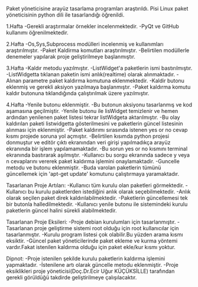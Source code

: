 Paket yöneticisine arayüz tasarlama programları araştırıldı.
Pisi Linux paket yöneticisinin python dili ile tasarlandığı öğrenildi.

1.Hafta
-Gerekli araştırmalar örnekler incelenmektedir.
-PyQt ve GitHub kullanımı öğrenilmektedir.

2.Hafta
-Os,Sys,Subprocess modülleri incelenmiş ve kullanımları araştırılmıştır.
-Paket Kaldirma komutları araştırılmıştır.
-Belirtilen modüllerle denemeler yapılarak proje geliştirilmeye başlanmıştır.

3.Hafta
-Kaldır metodu yazılmıştır.
-ListWidget'a paketlerin ismi bastırılmıştır.
-ListWidgetta tıklanan paketin ismi anlık(realtime) olarak alınmaktadır.
-Alınan parametre paket kaldırma komutuna eklenmektedir.
-Kaldir butonu eklenmiş ve gerekli aksiyon yazılmaya başlanmıştır.
-Paket kaldırma komutu kaldır butonuna tıklandığında çalıştırılmak üzere yazılmıştır.

4.Hafta
-Yenile butonu eklenmiştir.
-Bu butonun aksiyonu tasarlanmış ve kod aşamasına geçilmiştir.
-Yenile butonu ile lisWidget temizlenir ve hemen ardından yenilenen paket listesi tekrar listWidgeta aktarılmıştır.
-Bu olay kaldırılan paketi listwidgetta gösterilmesini ve paketlerin güncel listesinin alınması için eklenmiştir.
-Paket kaldırımı sırasında istenen yes or no cevap kısmı projede soruna yol açmıştır.
-Belirtilen kısımda python projesi donmuştur ve editör çıktı ekranından veri girişi yapılmadıkça arayüz ekranında bir işlem yapılamamaktadır.
-Bu sorun yes or no kısmını terminal ekranında bastırarak aşılmıştır.
-Kullanıcı bu sorgu ekranında sadece y veya n cevaplarını vererek paket kaldırma işlemini onaylamaktadir.
-Guncelle metodu ve butonu eklenmiştir.
-Buda varolan paketlerin tümünü güncellemek için 'apt-get update' komutunu çalıştırmaya yaramaktadır.

Tasarlanan Proje Artıları:
-Kullanıcı tüm kurulu olan paketleri görmektedir.
-Kullanıcı bu kurulu paketlerden istediğini anlık olarak seçebilmektedir.
-Anlık olarak seçilen paket direk kaldırılabilmektedir.
-Paketlerin güncellemesi tek bir butonla halledilmektedir.
-Kullanıcı yenile butonu ile sistemindeki kurulu paketlerin güncel halini sürekli alabilmektedir.

Tasarlanan Proje Eksileri:
-Proje debian kurulumları için tasarlanmıştır.
-Tasarlanan proje geliştirme sistemi root olduğu için root kullanıcılar için tasarlanmıştır.
-Kurulu program listesi çok olabilir.Bu yüzden arama kısmı eksiktir.
-Güncel paket yöneticilerinde paket ekleme ve kurma yöntemi vardır.Fakat istenilen kaldırma olduğu için paket ekle/kur kısmı yoktur.

Dipnot:
-Proje istenilen şekilde kurulu paketlerin kaldırma işlemini yapmaktadır.
-İstenilene artı olarak güncelle metodu eklenmiştir.
-Proje eksiklikleri proje yöneticisi(Doç.Dr.Ecir Uğur KÜÇÜKSİLLE) tarafından gerekli görüldüğü takdirde geliştirilmeye çalışılacaktır.
